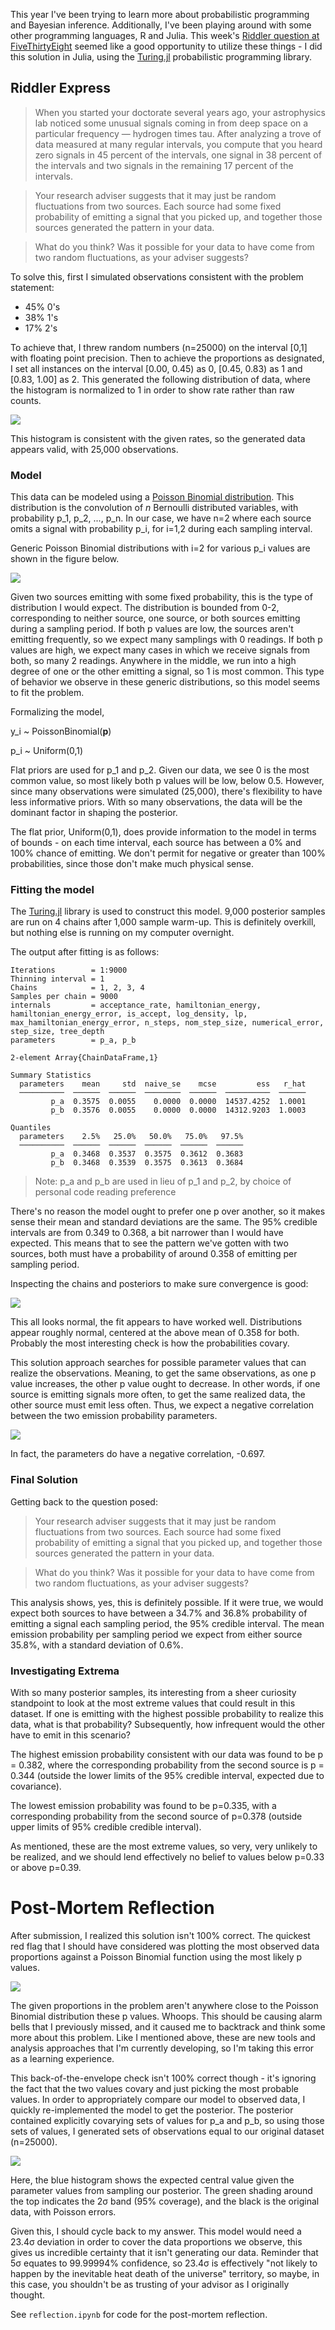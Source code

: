 This year I've been trying to learn more about probabilistic programming and Bayesian inference. Additionally, I've been playing around with some other programming languages, R and Julia. This week's [Riddler question at FiveThirtyEight]((https://fivethirtyeight.com/features/can-you-corral-your-hamster/)) seemed like a good opportunity to utilize these things - I did this solution in Julia, using the [Turing.jl](https://turing.ml/dev/) probabilistic programming library.

## Riddler Express

>When you started your doctorate several years ago, your astrophysics lab noticed some unusual signals coming in from deep space on a particular frequency — hydrogen times tau. After analyzing a trove of data measured at many regular intervals, you compute that you heard zero signals in 45 percent of the intervals, one signal in 38 percent of the intervals and two signals in the remaining 17 percent of the intervals.

>Your research adviser suggests that it may just be random fluctuations from two sources. Each source had some fixed probability of emitting a signal that you picked up, and together those sources generated the pattern in your data.

>What do you think? Was it possible for your data to have come from two random fluctuations, as your adviser suggests?



To solve this, first I simulated observations consistent with the problem statement:

- 45% 0's
- 38% 1's
- 17% 2's

To achieve that, I threw random numbers (n=25000) on the interval [0,1] with floating point precision. Then to achieve the proportions as designated, I set all instances on the interval [0.00, 0.45) as 0, [0.45, 0.83) as 1 and [0.83, 1.00] as 2. This generated the following distribution of data, where the histogram is normalized to 1 in order to show rate rather than raw counts.

![](plots/simulated_distribution.svg)

This histogram is consistent with the given rates, so the generated data appears valid, with 25,000 observations.

### Model

This data can be modeled using a [Poisson Binomial distribution](https://en.wikipedia.org/wiki/Poisson_binomial_distribution). This distribution is the convolution of _n_ Bernoulli distributed variables, with probability p_1, p_2, ..., p_n. In our case, we have n=2 where each source omits a signal with probability p_i, for i=1,2 during each sampling interval.

Generic Poisson Binomial distributions with i=2 for various p_i values are shown in the figure below.

![](plots/poisson_binomial_examples.svg)

Given two sources emitting with some fixed probability, this is the type of distribution I would expect. The distribution is bounded from 0-2, corresponding to neither source, one source, or both sources emitting during a sampling period. If both p values are low, the sources aren't emitting frequently, so we expect many samplings with 0 readings. If both p values are high, we expect many cases in which we receive signals from both, so many 2 readings. Anywhere in the middle, we run into a high degree of one or the other emitting a signal, so 1 is most common. This type of behavior we observe in these generic distributions, so this model seems to fit the problem.

Formalizing the model,


y_i ~ PoissonBinomial(**p**)

p_i ~ Uniform(0,1)


Flat priors are used for p_1 and p_2. Given our data, we see 0 is the most common value, so most likely both p values will be low, below 0.5. However, since many observations were simulated (25,000), there's flexibility to have less informative priors. With so many observations, the data will be the dominant factor in shaping the posterior. 

The flat prior, Uniform(0,1), does provide information to the model in terms of bounds - on each time interval, each source has between a 0% and 100% chance of emitting. We don't permit for negative or greater than 100% probabilities, since those don't make much physical sense.


### Fitting the model

The [Turing.jl](https://turing.ml/) library is used to construct this model. 9,000 posterior samples are run on 4 chains after 1,000 sample warm-up. This is definitely overkill, but nothing else is running on my computer overnight.

The output after fitting is as follows:

```
Iterations        = 1:9000
Thinning interval = 1
Chains            = 1, 2, 3, 4
Samples per chain = 9000
internals         = acceptance_rate, hamiltonian_energy, hamiltonian_energy_error, is_accept, log_density, lp, max_hamiltonian_energy_error, n_steps, nom_step_size, numerical_error, step_size, tree_depth
parameters        = p_a, p_b

2-element Array{ChainDataFrame,1}

Summary Statistics
  parameters    mean     std  naive_se    mcse         ess   r_hat
  ──────────  ──────  ──────  ────────  ──────  ──────────  ──────
         p_a  0.3575  0.0055    0.0000  0.0000  14537.4252  1.0001
         p_b  0.3576  0.0055    0.0000  0.0000  14312.9203  1.0003

Quantiles
  parameters    2.5%   25.0%   50.0%   75.0%   97.5%
  ──────────  ──────  ──────  ──────  ──────  ──────
         p_a  0.3468  0.3537  0.3575  0.3612  0.3683
         p_b  0.3468  0.3539  0.3575  0.3613  0.3684
```

> Note: p_a and p_b are used in lieu of p_1 and p_2, by choice of personal code reading preference

There's no reason the model ought to prefer one p over another, so it makes sense their mean and standard deviations are the same. The 95% credible intervals are from 0.349 to 0.368, a bit narrower than I would have expected. This means that to see the pattern we've gotten with two sources, both must have a probability of around 0.358 of emitting per sampling period.


Inspecting the chains and posteriors to make sure convergence is good:

![](plots/posteriors.svg)

This all looks normal, the fit appears to have worked well. Distributions appear roughly normal, centered at the above mean of 0.358 for both. Probably the most interesting check is how the probabilities covary. 

This solution approach searches for possible parameter values that can realize the observations. Meaning, to get the same observations, as one p value increases, the other p value ought to decrease. In other words, if one source is emitting signals more often, to get the same realized data, the other source must emit less often. Thus, we expect a negative correlation between the two emission probability parameters.

![](plots/p_covariance.svg)

In fact, the parameters do have a negative correlation, -0.697.

### Final Solution

Getting back to the question posed:

>Your research adviser suggests that it may just be random fluctuations from two sources. Each source had some fixed probability of emitting a signal that you picked up, and together those sources generated the pattern in your data.

>What do you think? Was it possible for your data to have come from two random fluctuations, as your adviser suggests?

This analysis shows, yes, this is definitely possible. If it were true, we would expect both sources to have between a 34.7% and 36.8% probability of emitting a signal each sampling period, the 95% credible interval. The mean emission probability per sampling period we expect from either source 35.8%, with a standard deviation of 0.6%.

### Investigating Extrema

With so many posterior samples, its interesting from a sheer curiosity standpoint to look at the most extreme values that could result in this dataset. If one is emitting with the highest possible probability to realize this data, what is that probability? Subsequently, how infrequent would the other have to emit in this scenario?

The highest emission probability consistent with our data was found to be p = 0.382, where the corresponding probability from the second source is p = 0.344 (outside the lower limits of the 95% credible interval, expected due to covariance).

The lowest emission probability was found to be p=0.335, with a corresponding probability from the second source of p=0.378 (outside upper limits of 95% credible credible interval).

As mentioned, these are the most extreme values, so very, very unlikely to be realized, and we should lend effectively no belief to values below p=0.33 or above p=0.39.

# Post-Mortem Reflection


After submission, I realized this solution isn't 100% correct. The quickest red flag that I should have considered was plotting the most observed data proportions against a Poisson Binomial function using the most likely p values.

![](plots/map_v_data.svg)

The given proportions in the problem aren't anywhere close to the Poisson Binomial distribution these p values. Whoops. This should be causing alarm bells that I previously missed, and it caused me to backtrack and think some more about this problem. Like I mentioned above, these are new tools and analysis approaches that I'm currently developing, so I'm taking this error as a learning experience.

This back-of-the-envelope check isn't 100% correct though - it's ignoring the fact that the two values covary and just picking the most probable values. In order to appropriately compare our model to observed data, I quickly re-implemented the model to get the posterior. The posterior contained explicitly covarying sets of values for p_a and p_b, so using those sets of values, I generated sets of observations equal to our original dataset (n=25000).

![](plots/limit_plot.svg)

Here, the blue histogram shows the expected central value given the parameter values from sampling our posterior. The green shading around the top indicates the 2σ band (95% coverage), and the black is the original data, with Poisson errors.

Given this, I should cycle back to my answer. This model would need a 23.4σ deviation in order to cover the data proportions we observe, this gives us incredible certainty that it isn't generating our data. Reminder that 5σ equates to 99.99994% confidence, so 23.4σ is effectively "not likely to happen by the inevitable heat death of the universe" territory, so maybe, in this case, you shouldn't be as trusting of your advisor as I originally thought.

See ```reflection.ipynb``` for code for the post-mortem reflection.
